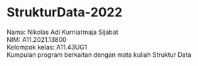 # StrukturData-2022

Nama: Nikolas Adi Kurniatmaja Sijabat <br>
NIM: A11.2021.13800 <br>
Kelompok kelas: A11.43UG1 <br>
Kumpulan program berkaitan dengan mata kuliah Struktur Data
